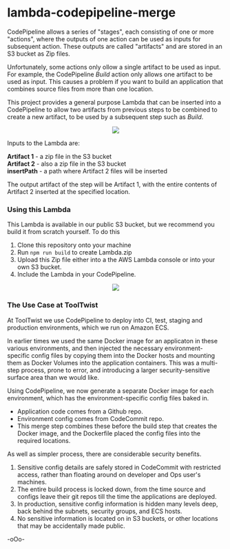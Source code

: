 # lambda-codepipeline-merge

CodePipeline allows a series of "stages", each consisting of one or more "actions", where the outputs of one action can be used as inputs for subsequent action. These outputs are called "artifacts" and  are stored in an S3 bucket as Zip files.

Unfortunately, some actions only ollow a single artifact to be used as input. For example, the CodePipeline _Build_ action only allows one artifact to be used as input. This causes a problem if you want to build an application that combines source files from more than one location.

This project provides a general purpose Lambda that can be inserted into a CodePipeline to allow two artifacts from previous steps to be combined to create a new artifact, to be used by a subsequent step such as _Build_.

<div style="text-align:center"><img src="https://user-images.githubusercontent.com/848697/34648939-6d0971f6-f3df-11e7-8920-c634dfea0737.png"/></div>


Inputs to the Lambda are:

**Artifact 1** - a zip file in the S3 bucket  
**Artifact 2** - also a zip file in the S3 bucket  
**insertPath**  - a path where Artifact 2 files will be inserted  

The output artifact of the step will be Artifact 1, with the entire contents of Artifact 2 inserted at the specified location.


### Using this Lambda

This Lambda is available in our public S3 bucket, but we recommend you build it from scratch yourself. To do this

1. Clone this repository onto your machine
1. Run `npm run build` to create Lambda.zip
1. Upload this Zip file either into a the AWS Lambda console or into your own S3 bucket.
1. Include the Lambda in your CodePipeline.


<div style="text-align:center"><img src="https://user-images.githubusercontent.com/848697/34648933-532c01c2-f3df-11e7-8909-d0be3e0f50fe.png"/></div>

### The Use Case at ToolTwist
At ToolTwist we use CodePipeline to deploy into CI, test, staging and production environments, which we run on Amazon ECS.

In earlier times we used the same Docker image for an applicaton in these various environments, and then injected the necessary environment-specific config files by copying them into the Docker hosts and mounting them as Docker Volumes into the application containers. This was a multi-step process, prone to error, and introducing a larger security-sensitive surface area than we would like.

Using CodePipeline, we now generate a separate Docker image for each environment, which has the environment-specific config files baked in.

- Application code comes from a Github repo.
- Environment config comes from CodeCommit repo.
- This merge step combines these before the build step that creates the Docker image, and the Dockerfile placed the config files into the required locations.

As well as simpler process, there are considerable security benefits.
1. Sensitive config details are safely stored in CodeCommit with restricted access, rather than floating around on developer and Ops user's machines.
1. The entire build process is locked down, from the time source and configs leave their git repos till the time the applications are deployed.
1. In production, sensitive config information is hidden many levels deep, back behind the subnets, security groups, and ECS hosts.
1. No sensitive information is located on in S3 buckets, or other locations that may be accidentally made public.

-oOo-
